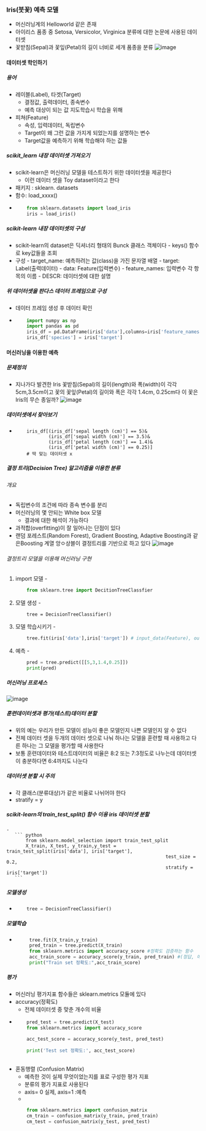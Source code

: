 ### Iris(붓꽃) 예측 모델
 - 머신러닝계의 Helloworld 같은 존재
 - 아이리스 품종 중 Setosa, Versicolor, Virginica 분류에 대한 논문에 사용된 데이터셋
 - 꽃받침(Sepal)과 꽃잎(Petal)의 길이 너비로 세개 품종을 분류
 ![image](https://user-images.githubusercontent.com/76146752/111591858-552d9300-880b-11eb-9f69-dbbe60794009.png)

#### 데이터셋 학인하기
 ##### 용어
  - 레이블(Label), 타겟(Target)
     - 결정값, 출력데이터, 종속변수
     - 예측 대상이 되는 값 지도학습시 학습을 위해
  - 피쳐(Feature)
     - 속성, 입력데이터, 독립변수
     - Target이 왜 그런 값을 가지게 되었는지를 설명하는 변수
     - Target값을 예측하기 위해 학습해야 하는 값들

  ##### scikit_learn 내장 데이터셋 가져오기
   - scikit-learn은 머신러닝 모델을 테스트하기 위한 데이터셋을 제공한다
      - 이런 데이터 셋을 Toy dataset이라고 한다
   - 패키지 : sklearn. datasets
   - 함수: load_xxxx()
   -
      ``` python
          from sklearn.datasets import load_iris
          iris = load_iris()
      ```
      
  ##### scikit-learn 내장 데이터셋의 구성
   - scikit-learn의 dataset은 딕셔너리 형태의 Bunck 클래스 객체이다
    - keys() 함수로 key값들을 조회
   - 구성
    - target_name: 예측하려는 값(class)을 가진 문자열 배열
    - target: Label(출력데이터)
    - data: Feature(입력변수)
    - feature_names: 입력변수 각 항목의 이름
    - DESCR: 데이터셋에 대한 설명

 ##### 위 데이터셋을 판다스 데이터 프레임으로 구성
  - 데이터 프레임 생성 후 데이터 확인
  - 
    ``` python
        import numpy as np
        import pandas as pd
        iris_df = pd.DataFrame(iris['data'],columns=iris['feature_names'])
        iris_df['species'] = iris['target']
    ```
    
 #### 머신러닝을 이용한 예측
  ##### 문제정의
   - 지나가다 발견한 Iris 꽃받침(Sepal)의 길이(length)와 폭(width)이 각각 5cm,3.5cm이고 꽃의 꽃잎(Petal)의 길이와 폭은 각각 1.4cm, 0.25cm다 이 꽃은 Iris의 무슨 종일까?
  ![image](https://user-images.githubusercontent.com/76146752/111596779-df2c2a80-8810-11eb-9a38-7eefbe42243b.png)

  ##### 데이터셋에서 찾아보기
   - 
      ``` pyhton
          iris_df[(iris_df['sepal length (cm)'] == 5)&
                  (iris_df['sepal width (cm)'] == 3.5)&
                  (iris_df['petal length (cm)'] == 1.4)&
                  (iris_df['petal width (cm)'] == 0.25)]
          # 딱 맞는 데이터셋 x
      ```

  
 ##### 결정 트리(Decision Tree) 알고리즘을 이용한 분류
  ###### 개요
   - 독립변수의 조건에 따라 종속 변수를 분리
   - 머신러닝의 몇 안되는 White box 모델
      - 결과에 대한 해석이 가능하다
   - 과적합(overfitting)이 잘 일어나는 단점이 있다
   - 랜덤 포레스트(Random Forest), Gradient Boosting, Adaptive Boosting과 같은Boosting 계열 앙ㅇ상블이 결정트리를 기반으로 하고 있다
  ![image](https://user-images.githubusercontent.com/76146752/111597700-cbcd8f00-8811-11eb-840a-286ee25304f3.png)
  
  ###### 결정트리 모델을 이용해 머신러닝 구현
   1. import 모델
    -
        ``` python
            from sklearn.tree import DecitionTreeClassfier
        ```
   2. 모델 생성
     -
        ``` pyhton
            tree = DecisionTreeClassifier()
        ```
   3. 모델 학습시키기
     -
        ``` python
            tree.fit(iris['data'],iris['target']) # input_data(Feature), output_data(Target)
        ```
   4. 예측
     - 
        ``` python
            pred = tree.predict([[5,3,1.4,0.25]])
            print(pred)
        ```
      
 ##### 머신러닝 프로세스
  ![image](https://user-images.githubusercontent.com/76146752/111715131-87d09d80-8896-11eb-94d3-1cf88ff05a5f.png)

 ##### 훈련데이터셋과 평가(테스트)데이터 분할
  - 위의 예는 우리가 만든 모델이 성능이 좋은 모델인지 나쁜 모델인지 알 수 없다
  - 전체 데이터 셋을 두개의 데이터 셋으로 나눠 하나는 모델을 훈련할 때 사용하고 다른 하나는 그 모델을 평가할 때 사용한다
  - 보통 훈련데이터와 테스트데이터의 비율은 8:2 또는 7:3정도로 나누는데 데이터셋이 충분하다면 6:4까지도 나눈다

  ##### 데이터셋 분할 시 주의
   - 각 클래스(분류대상)가 같은 비율로 나뉘어야 한다
   - stratify = y

  ##### scikit-learn의 train_test_split() 함수 이용 iris 데이터셋 분할
    
    -
       ``` python
           from sklearn.model_selection import train_test_split
           X_train, X_test, y_train,y_test = train_test_split(iris['data'], iris['target'],
                                                              test_size = 0.2,
                                                              stratify = iris['target'])
       ```
    
  ##### 모델생성
  
   - 
        ``` python
            tree = DecisionTreeClassifier()
        ```
      
  ##### 모델학습
   -
      ``` python
           tree.fit(X_train,y_train)
           pred_train = tree.predict(X_train)
           from sklearn.metrics import accuracy_score #정확도 검증하는 함수
           acc_train_score = accuracy_score(y_train, pred_train) #(정답, 예측결과)
           print("Train set 정확도:",acc_train_score)
      ```
  
 ##### 평가
  - 머신러닝 평가지표 함수들은 sklearn.metrics 모듈에 있다
  - accuracy(정확도)
     - 전체 데이터셋 중 맞춘 개수의 비율
  - 
    ``` python
        pred_test = tree.predict(X_test)
        from sklearn.metrics import accuracy_score
        
        acc_test_score = accuracy_score(y_test, pred_test)
        
        print('Test set 정확도:', acc_test_score)
        
   - 혼동행렬 (Confusion Matrix)
      - 예측한 것이 실제 무엇이었는지를 표로 구성한 평가 지표
      - 분류의 평가 지표로 사용된다
      - axis= 0 실제, axis=1 :예측
      - 
       ``` python
           from sklearn.metrics import confusion_matrix
           cm_train = confusion_matrix(y_train, pred_train)
           cm_test = confusion_matrix(y_test, pred_test)
       ```
    
    
    
    
